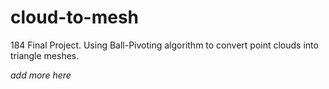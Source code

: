 # cloud-to-mesh
184 Final Project. Using Ball-Pivoting algorithm to convert point clouds into triangle meshes.

*add more here*

